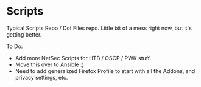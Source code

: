 # Scripts

Typical Scripts Repo / Dot Files repo. Little bit of a mess right now, but it's getting better.

To Do:

* Add more NetSec Scripts for HTB / OSCP / PWK stuff.
* Move this over to Ansible :)
* Need to add generalized Firefox Profile to start with all the Addons, and privacy settings, etc.
